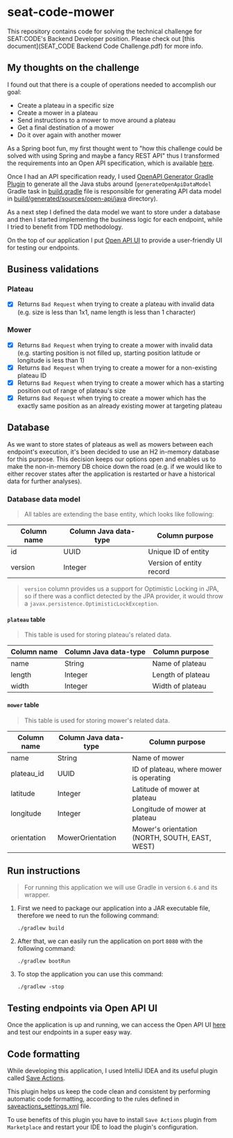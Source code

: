 # seat-code-mower
This repository contains code for solving the technical challenge for SEAT:CODE's Backend Developer position.
Please check out [this document](SEAT_CODE Backend Code Challenge.pdf) for more info.

## My thoughts on the challenge
I found out that there is a couple of operations needed to accomplish our goal:
- Create a plateau in a specific size
- Create a mower in a plateau
- Send instructions to a mower to move around a plateau
- Get a final destination of a mower
- Do it over again with another mower

As a Spring boot fun, my first thought went to "how this challenge could be solved with using Spring and maybe 
a fancy REST API" thus I transformed the requirements into an Open API specification, which is available [here](etc/open-api/specs/mower-api.yml).

Once I had an API specification ready, I used [OpenAPI Generator Gradle Plugin](https://github.com/OpenAPITools/openapi-generator/tree/master/modules/openapi-generator-gradle-plugin)
to generate all the Java stubs around (`generateOpenApiDataModel` Gradle task in [build.gradle](build.gradle) file 
is responsible for generating API data model in [build/generated/sources/open-api/java](build/generated/sources/open-api/java) directory).

As a next step I defined the data model we want to store under a database and then I started implementing 
the business logic for each endpoint, while I tried to benefit from TDD methodology.

On the top of our application I put [Open API UI](https://github.com/springfox/springfox) to provide 
a user-friendly UI for testing our endpoints.

## Business validations
### Plateau
- [X] Returns `Bad Request` when trying to create a plateau with invalid data (e.g. size is less than 1x1, name length is less than 1 character)

### Mower
- [X] Returns `Bad Request` when trying to create a mower with invalid data (e.g. starting position is not filled up, starting position latitude or longitude is less than 1)
- [x] Returns `Bad Request` when trying to create a mower for a non-existing plateau ID
- [x] Returns `Bad Request` when trying to create a mower which has a starting position out of range of plateau's size
- [x] Returns `Bad Request` when trying to create a mower which has the exactly same position as an already existing mower at targeting plateau

## Database
As we want to store states of plateaus as well as mowers between each endpoint's execution, it's been decided to use
an H2 in-memory database for this purpose. This decision keeps our options open and enables us to make the non-in-memory
DB choice down the road (e.g. if we would like to either recover states after the application is restarted 
or have a historical data for further analyses).

### Database data model
> All tables are extending the base entity, which looks like following:

| Column name       | Column Java data-type | Column purpose                                            |
|-------------------|-----------------------|-----------------------------------------------------------|
| id                | UUID                  | Unique ID of entity                                       |
| version           | Integer               | Version of entity record                                  |

> `version` column provides us a support for Optimistic Locking in JPA, so if there was a conflict detected 
> by the JPA provider, it would throw a `javax.persistence.OptimisticLockException`.

#### `plateau` table
> This table is used for storing plateau's related data.

| Column name       | Column Java data-type | Column purpose                                            |
|-------------------|-----------------------|-----------------------------------------------------------|
| name              | String                | Name of plateau                                           |
| length            | Integer               | Length of plateau                                         |
| width             | Integer               | Width of plateau                                          |

#### `mower` table
> This table is used for storing mower's related data.

| Column name       | Column Java data-type | Column purpose                                          |
|-------------------|-----------------------|---------------------------------------------------------|
| name              | String                | Name of mower                                           |
| plateau_id        | UUID                  | ID of plateau, where mower is operating                 |
| latitude          | Integer               | Latitude of mower at plateau                            |
| longitude         | Integer               | Longitude of mower at plateau                           |
| orientation       | MowerOrientation      | Mower's orientation (NORTH, SOUTH, EAST, WEST)          |

## Run instructions
> For running this application we will use Gradle in version `6.6` and its wrapper.

1. First we need to package our application into a JAR executable file, therefore we need to run the following command:
    ```
    ./gradlew build
    ```

2. After that, we can easily run the application on port `8080` with the following command:
    ```
    ./gradlew bootRun
    ```

3. To stop the application you can use this command:
    ```
    ./gradlew -stop
    ```

## Testing endpoints via Open API UI
Once the application is up and running, we can access the Open API UI [here](http://localhost:8080/swagger-ui/index.html) 
and test our endpoints in a super easy way.

## Code formatting
While developing this application, I used IntelliJ IDEA and its useful plugin called [Save Actions](https://plugins.jetbrains.com/plugin/7642-save-actions).

This plugin helps us keep the code clean and consistent by performing automatic code formatting, 
according to the rules defined in [saveactions_settings.xml](.idea/saveactions_settings.xml) file.

To use benefits of this plugin you have to install `Save Actions` plugin from `Marketplace` 
and restart your IDE to load the plugin's configuration.

